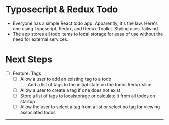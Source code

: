 # Typosecript & Redux Todo

- Everyone has a simple React todo app. Apparently, it's the law. Here's one using Typescript, Redux, and Redux-Toolkit. Styling uses Tailwind.
- The app stores all todo items to local storage for ease of use without the need for external services.

# Next Steps

- [ ] Feature: Tags
  - [ ] Allow a user to add an existing tag to a todo
    - [ ] Add a list of tags to the initial state on the todos Redux slice
  - [ ] Allow a user to create a tag if one does not exist
  - [ ] Store a list of tags to localstorage or calculate it from all todos on startup
  - [ ] Allow the user to select a tag from a list or select no tag for viewing associated todos

---
